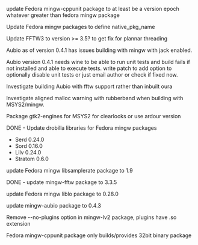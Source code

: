 update Fedora mingw-cppunit package to at least be a version epoch whatever
greater than fedora mingw package

Update Fedora mingw packages to define native_pkg_name

Update FFTW3 to version >= 3.5? to get fix for plannar threading

Aubio as of version 0.4.1 has issues building with mingw with jack enabled.

Aubio version 0.4.1 needs wine to be able to run unit tests and build fails if
not installed and able to execute tests. write patch to add option to
optionally disable unit tests or just email author or check if fixed now.

Investigate building Aubio with fftw support rather than inbuilt oura

Investigate aligned malloc warning with rubberband when building with MSYS2/mingw.

Package gtk2-engines for MSYS2 for clearlooks or use ardour version

DONE - Update drobilla libraries for Fedora mingw packages
- Serd 0.24.0
- Sord 0.16.0
- Lilv 0.24.0
- Stratom 0.6.0

update Fedora mingw libsamplerate package to 1.9

DONE - update mingw-fftw package to 3.3.5

update Fedora mingw liblo package to 0.28.0

update mingw-aubio package to 0.4.3

Remove --no-plugins option in mingw-lv2 package, plugins have .so extension

Fedora mingw-cppunit package only builds/provides 32bit binary package
